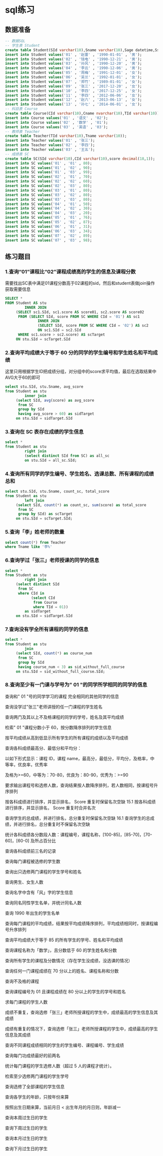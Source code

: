 # sql练习

## 数据准备
```sql
-- 数据SQL
-- 学⽣表 Student
create table Student(SId varchar(10),Sname varchar(10),Sage datetime,Ssex varchar(10));
insert into Student values('01' , '赵雷' , '1990-01-01' , '男');
insert into Student values('02' , '钱电' , '1990-12-21' , '男');
insert into Student values('03' , '孙风' , '1990-12-20' , '男');
insert into Student values('04' , '李云' , '1990-12-06' , '男');
insert into Student values('05' , '周梅' , '1991-12-01' , '女');
insert into Student values('06' , '吴兰' , '1992-01-01' , '女');
insert into Student values('07' , '郑竹' , '1989-01-01' , '女');
insert into Student values('09' , '张三' , '2017-12-20' , '女');
insert into Student values('10' , '李四' , '2017-12-25' , '女');
insert into Student values('11' , '李四' , '2012-06-06' , '女');
insert into Student values('12' , '赵六' , '2013-06-13' , '女');
insert into Student values('13' , '孙七' , '2014-06-01' , '女');
-- 科⽬表 Course
create table Course(CId varchar(10),Cname nvarchar(10),TId varchar(10));
insert into Course values('01' , '语文' , '02');
insert into Course values('02' , '数学' , '01');
insert into Course values('03' , '英语' , '03');
-- 教师表 Teacher
create table Teacher(TId varchar(10),Tname varchar(10));
insert into Teacher values('01' , '张三');
insert into Teacher values('02' , '李四');
insert into Teacher values('03' , '王五');
-- 成绩表 SC
create table SC(SId varchar(10),CId varchar(10),score decimal(18,1));
insert into SC values('01' , '01' , 80);
insert into SC values('01' , '02' , 90);
insert into SC values('01' , '03' , 99);
insert into SC values('02' , '01' , 70);
insert into SC values('02' , '02' , 60);
insert into SC values('02' , '03' , 80);
insert into SC values('03' , '01' , 80);
insert into SC values('03' , '02' , 80);
insert into SC values('03' , '03' , 80);
insert into SC values('04' , '01' , 50);
insert into SC values('04' , '02' , 30);
insert into SC values('04' , '03' , 20);
insert into SC values('05' , '01' , 76);
insert into SC values('05' , '02' , 87);
insert into SC values('06' , '01' , 31);
insert into SC values('06' , '03' , 34);
insert into SC values('07' , '02' , 89);
insert into SC values('07' , '03' , 98);
```

## 练习题目

### 1.查询“01”课程比“02”课程成绩高的学生的信息及课程分数
需要找出SC表中满足01课程分数高于02课程的sid，然后和student表做join操作获取需要信息
```sql
SELECT *
FROM Student AS stu
         INNER JOIN
     (SELECT sc1.SId, sc1.score AS score01, sc2.score AS score02
      FROM (SELECT SId, score FROM SC WHERE CId = '01') AS sc1
               INNER JOIN
               (SELECT SId, score FROM SC WHERE CId = '02') AS sc2
               ON sc1.SId = sc2.SId
      WHERE sc1.score > sc2.score) AS scTarget
     ON stu.SId = scTarget.SId
```

### 2.查询平均成绩大于等于 60 分的同学的学生编号和学生姓名和平均成绩
这里只用根据学生ID把成绩分组，对分组中的score求平均值，最后在选取结果中AVG大于60的即可
```sql
select stu.SId, stu.Sname, avg_score
from Student as stu
         inner join
     (select SId, avg(score) as avg_score
      from SC
      group by SId
      having avg_score > 60) as sidTarget
     on stu.SId = sidTarget.SId
```

### 3.查询在 SC 表存在成绩的学生信息
```sql
select *
from Student as stu
         right join
         (select distinct SId from SC) as all_sc
         on stu.SId = all_sc.SId;
```

### 4.查询所有同学的学生编号、学生姓名、选课总数、所有课程的成绩总和
```sql
select stu.SId, stu.Sname, count_sc, total_score
from Student as stu
         left join
     (select SId, count(*) as count_sc, sum(score) as total_score
      from SC
      group by SId) as scTarget
     on stu.SId = scTarget.SId;
```

### 5.查询「李」姓老师的数量
```sql
select count(*) from Teacher
where Tname like '李%'
```

### 6.查询学过「张三」老师授课的同学的信息
```sql
select *
from Student as stu
         right join
     (select distinct SId
      from SC
      where CId in
            (select CId
             from Course
             where TId = 01))
         as sidTarget
     on stu.SId = sidTarget.SId
```

### 7.查询没有学全所有课程的同学的信息
```sql
select *
from Student as stu
         join
     (select SId, count(*) as course_num
      from SC
      group by SId
      having course_num < 3) as sid_without_full_course
     on stu.SId = sid_without_full_course.SId;
```

### 8.查询至少有一门课与学号为" 01 "的同学所学相同的同学的信息

查询和" 01 "号的同学学习的课程 完全相同的其他同学的信息

查询没学过"张三"老师讲授的任一门课程的学生姓名

查询两门及其以上不及格课程的同学的学号，姓名及其平均成绩

检索" 01 "课程分数小于 60，按分数降序排列的学生信息

按平均成绩从高到低显示所有学生的所有课程的成绩以及平均成绩

查询各科成绩最高分、最低分和平均分：

以如下形式显示：课程 ID，课程 name，最高分，最低分，平均分，及格率，中等率，优良率，优秀率

及格为>=60，中等为：70-80，优良为：80-90，优秀为：>=90

要求输出课程号和选修人数，查询结果按人数降序排列，若人数相同，按课程号升序排列

按各科成绩进行排序，并显示排名， Score 重复时保留名次空缺
15.1 按各科成绩进行排序，并显示排名， Score 重复时合并名次

查询学生的总成绩，并进行排名，总分重复时保留名次空缺
16.1 查询学生的总成绩，并进行排名，总分重复时不保留名次空缺

统计各科成绩各分数段人数：课程编号，课程名称，[100-85]，[85-70]，[70-60]，[60-0] 及所占百分比

查询各科成绩前三名的记录

查询每门课程被选修的学生数

查询出只选修两门课程的学生学号和姓名

查询男生、女生人数

查询名字中含有「风」字的学生信息

查询同名同性学生名单，并统计同名人数

查询 1990 年出生的学生名单

查询每门课程的平均成绩，结果按平均成绩降序排列，平均成绩相同时，按课程编号升序排列

查询平均成绩大于等于 85 的所有学生的学号、姓名和平均成绩

查询课程名称为「数学」，且分数低于 60 的学生姓名和分数

查询所有学生的课程及分数情况（存在学生没成绩，没选课的情况）

查询任何一门课程成绩在 70 分以上的姓名、课程名称和分数

查询不及格的课程

查询课程编号为 01 且课程成绩在 80 分以上的学生的学号和姓名

求每门课程的学生人数

成绩不重复，查询选修「张三」老师所授课程的学生中，成绩最高的学生信息及其成绩

成绩有重复的情况下，查询选修「张三」老师所授课程的学生中，成绩最高的学生信息及其成绩

查询不同课程成绩相同的学生的学生编号、课程编号、学生成绩

查询每门功成绩最好的前两名

统计每门课程的学生选修人数（超过 5 人的课程才统计）。

检索至少选修两门课程的学生学号

查询选修了全部课程的学生信息

查询各学生的年龄，只按年份来算

按照出生日期来算，当前月日 < 出生年月的月日则，年龄减一

查询本周过生日的学生

查询下周过生日的学生

查询本月过生日的学生

查询下月过生日的学生
